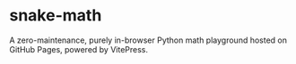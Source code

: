 # snake-math
A zero-maintenance, purely in-browser Python math playground hosted on GitHub Pages, powered by VitePress.

